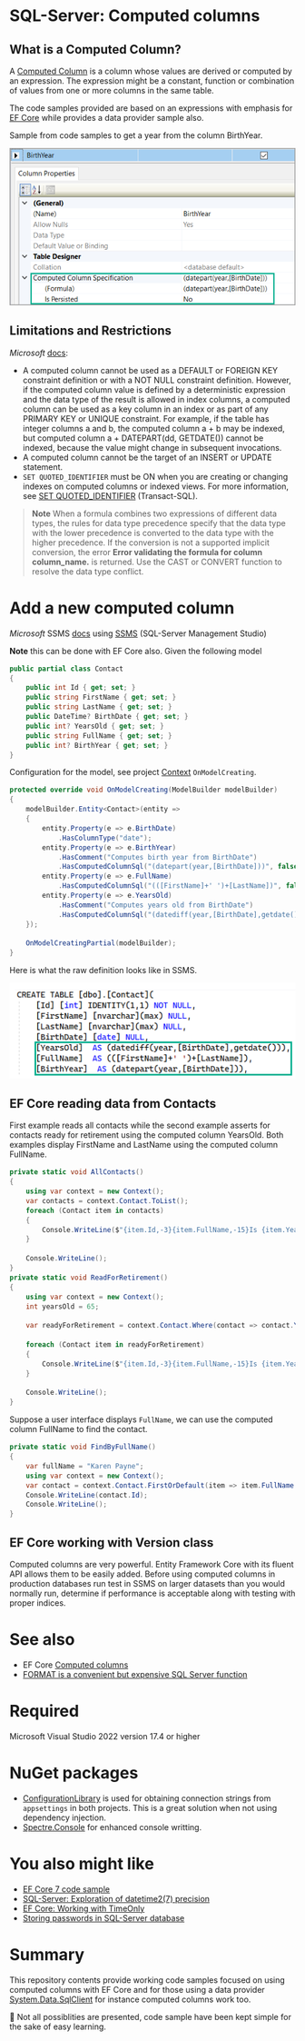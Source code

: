 # SQL-Server: Computed columns



## What is a Computed Column?

A [Computed Column](https://learn.microsoft.com/en-us/sql/relational-databases/tables/specify-computed-columns-in-a-table?view=sql-server-ver16) is a column whose values are derived or computed by an expression. The expression might be a constant, function or combination of values from one or more columns in the same table. 

The code samples provided are based on an expressions with emphasis for [EF Core](https://learn.microsoft.com/en-us/ef/core/) while provides a data provider sample also.


Sample from code samples to get a year from the column BirthYear.

![Screen1](assets/screen1.png)

## Limitations and Restrictions

*Microsoft* [docs](https://learn.microsoft.com/en-us/sql/relational-databases/tables/specify-computed-columns-in-a-table?view=sql-server-ver16#Limitations):

- A computed column cannot be used as a DEFAULT or FOREIGN KEY constraint definition or with a NOT NULL constraint definition. However, if the computed column value is defined by a deterministic expression and the data type of the result is allowed in index columns, a computed column can be used as a key column in an index or as part of any PRIMARY KEY or UNIQUE constraint. For example, if the table has integer columns a and b, the computed column a + b may be indexed, but computed column a + DATEPART(dd, GETDATE()) cannot be indexed, because the value might change in subsequent invocations.
- A computed column cannot be the target of an INSERT or UPDATE statement.
- `SET QUOTED_IDENTIFIER` must be ON when you are creating or changing indexes on computed columns or indexed views. For more information, see [SET QUOTED_IDENTIFIER](https://learn.microsoft.com/en-us/sql/t-sql/statements/set-quoted-identifier-transact-sql?view=sql-server-ver16) (Transact-SQL).


> **Note**
> When a formula combines two expressions of different data types, the rules for data type precedence specify that the data type with the lower precedence is converted to the data type with the higher precedence. If the conversion is not a supported implicit conversion, the error **Error validating the formula for column column_name.** is returned. Use the CAST or CONVERT function to resolve the data type conflict. 

# Add a new computed column

*Microsoft* SSMS [docs](https://learn.microsoft.com/en-us/sql/relational-databases/tables/specify-computed-columns-in-a-table?view=sql-server-ver16#SSMSProcedure) using [SSMS](https://learn.microsoft.com/en-us/sql/ssms/download-sql-server-management-studio-ssms?view=sql-server-ver16) (SQL-Server Management Studio)



**Note** this can be done with EF Core also. Given the following model

```csharp
public partial class Contact
{
    public int Id { get; set; }
    public string FirstName { get; set; }
    public string LastName { get; set; }
    public DateTime? BirthDate { get; set; }
    public int? YearsOld { get; set; }
    public string FullName { get; set; }
    public int? BirthYear { get; set; }
}
```

Configuration for the model, see project [Context](EntityFrameworkCore/Data/Context.cs) `OnModelCreating`.


```csharp
protected override void OnModelCreating(ModelBuilder modelBuilder)
{
    modelBuilder.Entity<Contact>(entity =>
    {
        entity.Property(e => e.BirthDate)
            .HasColumnType("date");
        entity.Property(e => e.BirthYear)
            .HasComment("Computes birth year from BirthDate")
            .HasComputedColumnSql("(datepart(year,[BirthDate]))", false);
        entity.Property(e => e.FullName)
            .HasComputedColumnSql("(([FirstName]+' ')+[LastName])", false);
        entity.Property(e => e.YearsOld)
            .HasComment("Computes years old from BirthDate")
            .HasComputedColumnSql("(datediff(year,[BirthDate],getdate()))", false);
    });

    OnModelCreatingPartial(modelBuilder);
}
```

Here is what the raw definition looks like in SSMS.

![Schema](assets/schema.png)

## EF Core reading data from Contacts

First example reads all contacts while the second example asserts for contacts ready for retirement using the computed column YearsOld. Both examples display FirstName and LastName using the computed column FullName.

```csharp
private static void AllContacts()
{
    using var context = new Context();
    var contacts = context.Contact.ToList();
    foreach (Contact item in contacts)
    {
        Console.WriteLine($"{item.Id,-3}{item.FullName,-15}Is {item.YearsOld,-3}years old born {item.BirthYear}");
    }

    Console.WriteLine();
}
private static void ReadForRetirement()
{
    using var context = new Context();
    int yearsOld = 65;

    var readyForRetirement = context.Contact.Where(contact => contact.YearsOld > yearsOld).ToList();

    foreach (Contact item in readyForRetirement)
    {
        Console.WriteLine($"{item.Id,-3}{item.FullName,-15}Is {item.YearsOld,-3}years old born {item.BirthYear}");
    }
        
    Console.WriteLine();
}
```

Suppose a user interface displays `FullName`, we can use the computed column FullName to find the contact.

```csharp
private static void FindByFullName()
{
    var fullName = "Karen Payne";
    using var context = new Context();
    var contact = context.Contact.FirstOrDefault(item => item.FullName == fullName);
    Console.WriteLine(contact.Id);
    Console.WriteLine();
}
```

## EF Core working with Version class



Computed columns are very powerful. Entity Framework Core with its fluent API allows them to be easily added. Before using computed columns in production databases run test in SSMS on larger datasets than you would normally run, determine if performance is acceptable along with testing with proper indices.

# See also

- EF Core [Computed columns](https://learn.microsoft.com/en-us/ef/core/modeling/generated-properties?tabs=data-annotations#computed-columns)
- [FORMAT is a convenient but expensive SQL Server function](https://www.mssqltips.com/sqlservertip/7145/sql-date-format-comparison-computed-column-materialized-column/)

# Required

Microsoft Visual Studio 2022 version 17.4 or higher

# NuGet packages

- [ConfigurationLibrary](https://www.nuget.org/packages/ConfigurationLibrary/) is used for obtaining connection strings from `appsettings` in both projects. This is a great solution when not using dependency injection.
- [Spectre.Console](https://www.nuget.org/packages/Spectre.Console/0.45.1-preview.0.47) for enhanced console writting.


# You also might like

- [EF Core 7 code sample](https://github.com/karenpayneoregon/ef-core-7-samples)
- [SQL-Server: Exploration of datetime2(7) precision](https://github.com/karenpayneoregon/sql-server-datetime2)
- [EF Core: Working with TimeOnly](https://github.com/karenpayneoregon/ef-core-dateonly-timeonly)
- [Storing passwords in SQL-Server database](https://github.com/karenpayneoregon/sql-server-password-secure)

# Summary

This repository contents provide working code samples focused on using computed columns with EF Core and for those using a data provider [System.Data.SqlClient](https://www.nuget.org/packages/System.Data.SqlClient) for instance computed columns work too.

:small_blue_diamond: Not all possiblities are presented, code sample have been kept simple for the sake of easy learning.